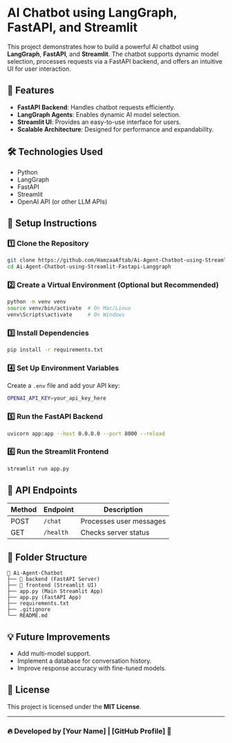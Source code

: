 # AI Chatbot using LangGraph, FastAPI, and Streamlit

This project demonstrates how to build a powerful AI chatbot using **LangGraph**, **FastAPI**, and **Streamlit**. The chatbot supports dynamic model selection, processes requests via a FastAPI backend, and offers an intuitive UI for user interaction.

## 🚀 Features
- **FastAPI Backend**: Handles chatbot requests efficiently.
- **LangGraph Agents**: Enables dynamic AI model selection.
- **Streamlit UI**: Provides an easy-to-use interface for users.
- **Scalable Architecture**: Designed for performance and expandability.

## 🛠️ Technologies Used
- Python
- LangGraph
- FastAPI
- Streamlit
- OpenAI API (or other LLM APIs)

## 📌 Setup Instructions

### 1️⃣ Clone the Repository
```sh
git clone https://github.com/HamzaaAftab/Ai-Agent-Chatbot-using-Streamlit-Fastapi-Langgraph.git
cd Ai-Agent-Chatbot-using-Streamlit-Fastapi-Langgraph
```

### 2️⃣ Create a Virtual Environment (Optional but Recommended)
```sh
python -m venv venv
source venv/bin/activate  # On Mac/Linux
venv\Scripts\activate     # On Windows
```

### 3️⃣ Install Dependencies
```sh
pip install -r requirements.txt
```

### 4️⃣ Set Up Environment Variables
Create a `.env` file and add your API key:
```sh
OPENAI_API_KEY=your_api_key_here
```

### 5️⃣ Run the FastAPI Backend
```sh
uvicorn app:app --host 0.0.0.0 --port 8000 --reload
```

### 6️⃣ Run the Streamlit Frontend
```sh
streamlit run app.py
```

## 📌 API Endpoints
| Method | Endpoint       | Description               |
|--------|---------------|---------------------------|
| POST   | `/chat`        | Processes user messages   |
| GET    | `/health`      | Checks server status      |

## 📌 Folder Structure
```
📂 Ai-Agent-Chatbot
├── 📂 backend (FastAPI Server)
├── 📂 frontend (Streamlit UI)
├── app.py (Main Streamlit App)
├── app.py (FastAPI App)
├── requirements.txt
├── .gitignore
└── README.md
```

## 💡 Future Improvements
- Add multi-model support.
- Implement a database for conversation history.
- Improve response accuracy with fine-tuned models.

## 📜 License
This project is licensed under the **MIT License**.

---

### 🔥 Developed by [Your Name] | [GitHub Profile] 🚀